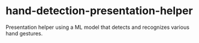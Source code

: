 # hand-detection-presentation-helper
Presentation helper using a ML model that detects and recognizes various hand gestures.
